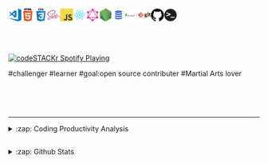 ### 
<img align="left" alt="Visual Studio Code" width="26px" src="https://raw.githubusercontent.com/github/explore/80688e429a7d4ef2fca1e82350fe8e3517d3494d/topics/visual-studio-code/visual-studio-code.png" />
<img align="left" alt="HTML5" width="26px" src="https://raw.githubusercontent.com/github/explore/80688e429a7d4ef2fca1e82350fe8e3517d3494d/topics/html/html.png" />
<img align="left" alt="CSS3" width="26px" src="https://raw.githubusercontent.com/github/explore/80688e429a7d4ef2fca1e82350fe8e3517d3494d/topics/css/css.png" />
<img align="left" alt="Sass" width="26px" src="https://raw.githubusercontent.com/github/explore/80688e429a7d4ef2fca1e82350fe8e3517d3494d/topics/sass/sass.png" />
<img align="left" alt="JavaScript" width="26px" src="https://raw.githubusercontent.com/github/explore/80688e429a7d4ef2fca1e82350fe8e3517d3494d/topics/javascript/javascript.png" />
<img align="left" alt="React" width="26px" src="https://raw.githubusercontent.com/github/explore/80688e429a7d4ef2fca1e82350fe8e3517d3494d/topics/react/react.png" />
<img align="left" alt="GraphQL" width="26px" src="https://raw.githubusercontent.com/github/explore/80688e429a7d4ef2fca1e82350fe8e3517d3494d/topics/graphql/graphql.png" />
<img align="left" alt="Node.js" width="26px" src="https://raw.githubusercontent.com/github/explore/80688e429a7d4ef2fca1e82350fe8e3517d3494d/topics/nodejs/nodejs.png" />
<img align="left" alt="SQL" width="26px" src="https://raw.githubusercontent.com/github/explore/80688e429a7d4ef2fca1e82350fe8e3517d3494d/topics/sql/sql.png" />
<img align="left" alt="MongoDB" width="26px" src="https://raw.githubusercontent.com/github/explore/80688e429a7d4ef2fca1e82350fe8e3517d3494d/topics/mongodb/mongodb.png" />
<img align="left" alt="Git" width="26px" src="https://raw.githubusercontent.com/github/explore/80688e429a7d4ef2fca1e82350fe8e3517d3494d/topics/git/git.png" />
<img align="left" alt="GitHub" width="26px" src="https://raw.githubusercontent.com/github/explore/78df643247d429f6cc873026c0622819ad797942/topics/github/github.png" />
<img align="left" alt="Terminal" width="26px" src="https://raw.githubusercontent.com/github/explore/80688e429a7d4ef2fca1e82350fe8e3517d3494d/topics/terminal/terminal.png" />

<br />
<br />
<br />
<br />



### 

[<img src="https://now-playing-codestackr.vercel.app/api/spotify-playing" alt="codeSTACKr Spotify Playing" width="350" />](https://open.spotify.com/user/swyqyimdc12jajde4vpwd2x1b)

 #challenger #learner #goal:open source contributer #Martial Arts lover

<br />
<br />
<br />

---


<details>
 <summary>:zap: Coding Productivity Analysis</summary>
 
 <br />
 
<!--START_SECTION:waka-->
![Profile Views](http://img.shields.io/badge/Profile%20Views-1-blue)

**🐱 My Github Data** 

> 🏆 350 Contributions in the Year 2020
 > 
> 📦 74.8 kB Used in Github's Storage 
 > 
> 🚫 Not Opted to Hire
 > 
> 📜 64 Public Repositories
 > 
> 🔑 0 Private Repository 
 > 
**I'm an Early 🐤** 

```text
🌞 Morning    62 commits     █████░░░░░░░░░░░░░░░░░░░░   20.6% 
🌆 Daytime    117 commits    █████████░░░░░░░░░░░░░░░░   38.87% 
🌃 Evening    93 commits     ███████░░░░░░░░░░░░░░░░░░   30.9% 
🌙 Night      29 commits     ██░░░░░░░░░░░░░░░░░░░░░░░   9.63%

```
📅 **I'm Most Productive on Monday** 

```text
Monday       85 commits     ███████░░░░░░░░░░░░░░░░░░   28.24% 
Tuesday      62 commits     █████░░░░░░░░░░░░░░░░░░░░   20.6% 
Wednesday    31 commits     ██░░░░░░░░░░░░░░░░░░░░░░░   10.3% 
Thursday     32 commits     ██░░░░░░░░░░░░░░░░░░░░░░░   10.63% 
Friday       44 commits     ███░░░░░░░░░░░░░░░░░░░░░░   14.62% 
Saturday     25 commits     ██░░░░░░░░░░░░░░░░░░░░░░░   8.31% 
Sunday       22 commits     █░░░░░░░░░░░░░░░░░░░░░░░░   7.31%

```


📊 **This Week I Spent My Time On** 

```text
⌚︎ Time Zone: Asia/Seoul

💬 Programming Languages: 
TypeScript               22 hrs 59 mins      █████████████████████░░░░   84.21% 
JavaScript               1 hr 18 mins        █░░░░░░░░░░░░░░░░░░░░░░░░   4.77% 
JSON                     1 hr 15 mins        █░░░░░░░░░░░░░░░░░░░░░░░░   4.61% 
CSS                      1 hr 15 mins        █░░░░░░░░░░░░░░░░░░░░░░░░   4.6% 
HTML                     21 mins             ░░░░░░░░░░░░░░░░░░░░░░░░░   1.29%

🔥 Editors: 
VS Code                  27 hrs 18 mins      █████████████████████████   100.0%

💻 Operating System: 
Windows                  27 hrs 18 mins      █████████████████████████   100.0%

```

**I Mostly Code in JavaScript** 

```text
JavaScript               32 repos            ███████████████░░░░░░░░░░   62.75% 
HTML                     10 repos            █████░░░░░░░░░░░░░░░░░░░░   19.61% 
TypeScript               5 repos             ██░░░░░░░░░░░░░░░░░░░░░░░   9.8% 
CSS                      4 repos             ██░░░░░░░░░░░░░░░░░░░░░░░   7.84%

```


**Timeline**

![Chart not found](https://github.com/wow-woo/wow-woo/blob/master/charts/bar_graph.png) 


<!--END_SECTION:waka-->
![Profile Views](http://img.shields.io/badge/Profile%20Views-0-blue)
</details>


##

<details>
  <summary>:zap: Github Stats</summary>

  <img align="left" alt="wow-woo's Github Stats" src="https://github-readme-stats-delta-ten.vercel.app/api?username=wow-woo&show_icons=true&hide_border=true" />

</details>

[website]: https:// 
[instagram]: https://instagram.com/
[linkedin]: https://linkedin.com/in/
